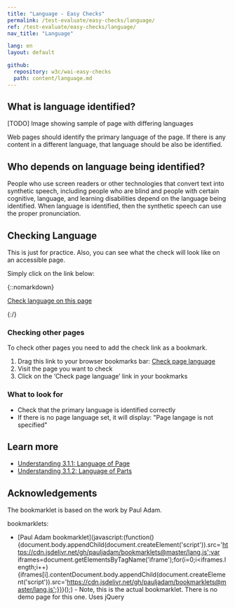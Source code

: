 ```yaml
---
title: "Language - Easy Checks"
permalink: /test-evaluate/easy-checks/language/
ref: /test-evaluate/easy-checks/language/
nav_title: "Language"

lang: en
layout: default

github:
  repository: w3c/wai-easy-checks
  path: content/language.md
---
```


## What is language identified?

[TODO] Image showing sample of page with differing languages

Web pages should identify the primary language of the page. If there is any content in a different language, that language should be also be identified.

## Who depends on language being identified?

People who use screen readers or other technologies that convert text into synthetic speech, including people who are blind and people with certain cognitive, language, and learning disabilities depend on the language being identified. When language is identified, then the synthetic speech can use the proper pronunciation.

## Checking Language

This is just for practice. Also, you can see what the check will look like on an accessible page.

Simply click on the link below:

{::nomarkdown}
<p>
  <a class="button active" href="javascript:void%20function(){(el=document.querySelector(%22%23wai-styles%22))%26%26el.remove(),(el=document.querySelector(%22%23wai-info-box%22))%26%26el.remove(),document.querySelector(%22body%22).insertAdjacentHTML(%22afterbegin%22,%22%3Cstyle%20id='wai-styles'%3E%23wai-info-box{position:fixed;width:40%25;top:40%25;left:50%25;transform:translate(-50%25,-50%25);z-index:1000;color:black;font-family:Noto%20Sans,Trebuchet%20MS,Helvetica%20Neue,Arial,sans-serif}%23wai-info-box{border:solid%201px%20%23ddd;background-color:%23fff;box-shadow:0%204px%208px%200%20rgba(0,0,0,0.2),0%206px%2020px%200%20rgba(0,0,0,0.19);}%23wai-info-box%20header{font-weight:700;background-color:%23f2f2f2;color:%23005a6a;padding:8px%2016px;}%23wai-info-box%20header%20a{float:right;text-decoration:none}%23wai-info-box%20div{padding:8px%2016px;}%23wai-info-box%20div%20span{font-weight:700;}%3C/style%3E%22);let%20a=navigator.language||navigator.userLanguage,b=new%20Intl.DisplayNames([a],{type:%22language%22});var%20c=%22%22;let%20d=document.documentElement.lang||document.getElementsByTagName(%22html%22)[0].getAttribute(%22xml:lang%22);c+=d%3F%22%3Cspan%3E%22+d+%22%20(%22+b.of(d)+%22)%3C/span%3E%22:%22Page%20langage%20is%20not%20specified%22,document.querySelector(%22body%22).insertAdjacentHTML(%22afterbegin%22,%22%3Caside%20id=\%22wai-info-box\%22%20tabindex=\%22-1\%22%3E%3Cheader%3EPage%20Language%3Ca%20href=\%22javascript:document.querySelector('%23wai-info-box').remove();\%22%20aria-label=\%22dismiss\%22%3EX%3C/a%3E%3C/header%3E%3Cdiv%3E%22+c+%22%3Cp%3EFind%20out%20more%20about%20%3Ca%20href=\%22https://www.w3.org/wai/easy-checks/language/\%22%3EChecking%20Page%20Language%3C/a%3E%3C/div%3E%3C/aside%3E%22),document.getElementById(%22wai-info-box%22).focus()}();">Check language on this page</a>
</p>
{:/}

### Checking other pages

To check other pages you need to add the check link as a bookmark.

1. Drag this link to your browser bookmarks bar: <a href="javascript:void%20function(){(el=document.querySelector(%22%23wai-styles%22))%26%26el.remove(),(el=document.querySelector(%22%23wai-info-box%22))%26%26el.remove(),document.querySelector(%22body%22).insertAdjacentHTML(%22afterbegin%22,%22%3Cstyle%20id='wai-styles'%3E%23wai-info-box{position:fixed;width:40%25;top:40%25;left:50%25;transform:translate(-50%25,-50%25);z-index:1000;color:black;font-family:Noto%20Sans,Trebuchet%20MS,Helvetica%20Neue,Arial,sans-serif}%23wai-info-box{border:solid%201px%20%23ddd;background-color:%23fff;box-shadow:0%204px%208px%200%20rgba(0,0,0,0.2),0%206px%2020px%200%20rgba(0,0,0,0.19);}%23wai-info-box%20header{font-weight:700;background-color:%23f2f2f2;color:%23005a6a;padding:8px%2016px;}%23wai-info-box%20header%20a{float:right;text-decoration:none}%23wai-info-box%20div{padding:8px%2016px;}%23wai-info-box%20div%20span{font-weight:700;}%3C/style%3E%22);let%20a=navigator.language||navigator.userLanguage,b=new%20Intl.DisplayNames([a],{type:%22language%22});var%20c=%22%22;let%20d=document.documentElement.lang||document.getElementsByTagName(%22html%22)[0].getAttribute(%22xml:lang%22);c+=d%3F%22%3Cspan%3E%22+d+%22%20(%22+b.of(d)+%22)%3C/span%3E%22:%22Page%20langage%20is%20not%20specified%22,document.querySelector(%22body%22).insertAdjacentHTML(%22afterbegin%22,%22%3Caside%20id=\%22wai-info-box\%22%20tabindex=\%22-1\%22%3E%3Cheader%3EPage%20Language%3Ca%20href=\%22javascript:document.querySelector('%23wai-info-box').remove();\%22%20aria-label=\%22dismiss\%22%3EX%3C/a%3E%3C/header%3E%3Cdiv%3E%22+c+%22%3Cp%3EFind%20out%20more%20about%20%3Ca%20href=\%22https://www.w3.org/wai/easy-checks/language/\%22%3EChecking%20Page%20Language%3C/a%3E%3C/div%3E%3C/aside%3E%22),document.getElementById(%22wai-info-box%22).focus()}();">Check page language</a>
2. Visit the page you want to check
3. Click on the ‘Check page language’ link in your bookmarks

### What to look for

* Check that the primary language is identified correctly
* If there is no page language set, it will display: "Page langage is not specified"

## Learn more

* [Understanding 3.1.1: Language of Page](https://www.w3.org/WAI/WCAG22/Understanding/language-of-page.html)
* [Understanding 3.1.2: Language of Parts](https://www.w3.org/WAI/WCAG22/Understanding/language-of-parts)

## Acknowledgements

The bookmarklet is based on the work by Paul Adam.

bookmarklets:
* [Paul Adam bookmarklet](javascript:(function(){document.body.appendChild(document.createElement('script')).src='https://cdn.jsdelivr.net/gh/pauljadam/bookmarklets@master/lang.js';var iframes=document.getElementsByTagName('iframe');for(i=0;i<iframes.length;i++) {iframes[i].contentDocument.body.appendChild(document.createElement('script')).src='https://cdn.jsdelivr.net/gh/pauljadam/bookmarklets@master/lang.js';}})();) - Note, this is the actual bookmarklet. There is no demo page for this one. Uses jQuery